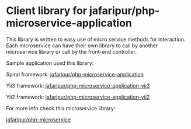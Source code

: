 # Client library for jafaripur/php-microservice-application

This library is written to easy use of micro service methods for interaction. Each microservice can have their own library to call by another microservice library or call by the front-end controller.

Sample application used this library:

Spiral framework: [jafaripur/php-microservice-application](https://github.com/jafaripur/php-microservice-application)

Yii3 framework: [jafaripur/php-microservice-application-yii3](https://github.com/jafaripur/php-microservice-application-yii3)

Yii2 framework: [jafaripur/php-microservice-application-yii2](https://github.com/jafaripur/php-microservice-application-yii2)

For more info check this microservice library:

[jafaripur/php-microservice](https://github.com/jafaripur/php-microservice)